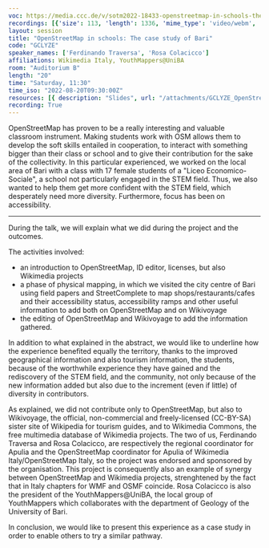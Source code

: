 ```yaml
---
voc: https://media.ccc.de/v/sotm2022-18433-openstreetmap-in-schools-the-case-study-of-bari
recordings: [{'size': 113, 'length': 1336, 'mime_type': 'video/webm', 'language': 'eng', 'filename': 'sotm2022-18433-eng-OpenStreetMap_in_schools_The_case_study_of_Bari_webm-hd.webm', 'state': 'new', 'folder': 'webm-hd', 'high_quality': True, 'width': 1920, 'height': 1080, 'updated_at': '2022-09-29T23:05:06.877+02:00', 'recording_url': 'https://cdn.media.ccc.de/events/sotm/2022/webm-hd/sotm2022-18433-eng-OpenStreetMap_in_schools_The_case_study_of_Bari_webm-hd.webm', 'url': 'https://api.media.ccc.de/public/recordings/62024', 'event_url': 'https://api.media.ccc.de/public/events/f805ddc8-96c7-52e1-bced-5b8b907682a2', 'conference_url': 'https://api.media.ccc.de/public/conferences/sotm2022'}, {'size': 53, 'length': 1336, 'mime_type': 'video/webm', 'language': 'eng', 'filename': 'sotm2022-18433-eng-OpenStreetMap_in_schools_The_case_study_of_Bari_webm-sd.webm', 'state': 'new', 'folder': 'webm-sd', 'high_quality': False, 'width': 720, 'height': 576, 'updated_at': '2022-09-29T22:44:05.254+02:00', 'recording_url': 'https://cdn.media.ccc.de/events/sotm/2022/webm-sd/sotm2022-18433-eng-OpenStreetMap_in_schools_The_case_study_of_Bari_webm-sd.webm', 'url': 'https://api.media.ccc.de/public/recordings/62023', 'event_url': 'https://api.media.ccc.de/public/events/f805ddc8-96c7-52e1-bced-5b8b907682a2', 'conference_url': 'https://api.media.ccc.de/public/conferences/sotm2022'}, {'size': 36, 'length': 1336, 'mime_type': 'video/mp4', 'language': 'eng', 'filename': 'sotm2022-18433-eng-OpenStreetMap_in_schools_The_case_study_of_Bari_sd.mp4', 'state': 'new', 'folder': 'h264-sd', 'high_quality': False, 'width': 720, 'height': 576, 'updated_at': '2022-09-29T22:28:04.825+02:00', 'recording_url': 'https://cdn.media.ccc.de/events/sotm/2022/h264-sd/sotm2022-18433-eng-OpenStreetMap_in_schools_The_case_study_of_Bari_sd.mp4', 'url': 'https://api.media.ccc.de/public/recordings/62020', 'event_url': 'https://api.media.ccc.de/public/events/f805ddc8-96c7-52e1-bced-5b8b907682a2', 'conference_url': 'https://api.media.ccc.de/public/conferences/sotm2022'}, {'size': 20, 'length': 1336, 'mime_type': 'audio/mpeg', 'language': 'eng', 'filename': 'sotm2022-18433-eng-OpenStreetMap_in_schools_The_case_study_of_Bari_mp3.mp3', 'state': 'new', 'folder': 'mp3', 'high_quality': False, 'width': 0, 'height': 0, 'updated_at': '2022-09-29T22:26:34.643+02:00', 'recording_url': 'https://cdn.media.ccc.de/events/sotm/2022/mp3/sotm2022-18433-eng-OpenStreetMap_in_schools_The_case_study_of_Bari_mp3.mp3', 'url': 'https://api.media.ccc.de/public/recordings/62019', 'event_url': 'https://api.media.ccc.de/public/events/f805ddc8-96c7-52e1-bced-5b8b907682a2', 'conference_url': 'https://api.media.ccc.de/public/conferences/sotm2022'}, {'size': 84, 'length': 1336, 'mime_type': 'video/mp4', 'language': 'eng', 'filename': 'sotm2022-18433-eng-OpenStreetMap_in_schools_The_case_study_of_Bari_hd.mp4', 'state': 'new', 'folder': 'h264-hd', 'high_quality': True, 'width': 1920, 'height': 1080, 'updated_at': '2022-09-29T22:21:49.193+02:00', 'recording_url': 'https://cdn.media.ccc.de/events/sotm/2022/h264-hd/sotm2022-18433-eng-OpenStreetMap_in_schools_The_case_study_of_Bari_hd.mp4', 'url': 'https://api.media.ccc.de/public/recordings/62015', 'event_url': 'https://api.media.ccc.de/public/events/f805ddc8-96c7-52e1-bced-5b8b907682a2', 'conference_url': 'https://api.media.ccc.de/public/conferences/sotm2022'}]
layout: session
title: "OpenStreetMap in schools: The case study of Bari"
code: "GCLYZE"
speaker_names: ['Ferdinando Traversa', 'Rosa Colacicco']
affiliations: Wikimedia Italy, YouthMappers@UniBA
room: "Auditorium B"
length: "20"
time: "Saturday, 11:30"
time_iso: "2022-08-20T09:30:00Z"
resources: [{ description: "Slides", url: "/attachments/GCLYZE_OpenStreetMap_in_schools__The_case_study_of_Bari_UiDWsKA.pdf" }]
recording: True
---
```


OpenStreetMap has proven to be a really interesting and valuable classroom instrument. Making students work with OSM allows them to develop the soft skills entailed in cooperation, to interact with something bigger than their class or school and to give their contribution for the sake of the collectivity. In this particular experienced, we worked on the local area of Bari with a class with 17 female students of a &#34;Liceo Economico-Sociale&#34;, a school not particularly engaged in the STEM field. Thus, we also wanted to help them get more confident with the STEM field, which desperately need more diversity. Furthermore, focus has been on accessibility.

<hr>

During the talk, we will explain what we did during the project and the outcomes. 

The activities involved:
* an introduction to OpenStreetMap, ID editor, licenses, but also Wikimedia projects
* a phase of physical mapping, in which we visited the city centre of Bari using field papers and StreetComplete to map shops/restaurants/cafes and their accessibility status, accessibility ramps and other useful information to add both on OpenStreetMap and on Wikivoyage
* the editing of OpenStreetMap and Wikivoyage to add the information gathered. 

In addition to what explained in the abstract, we would like to underline how the experience benefited equally the territory, thanks to the improved geographical information and also tourism information, the students, because of the worthwhile experience they have gained and the rediscovery of the STEM field, and the community, not only because of the new information added but also due to the increment (even if little) of diversity in contributors.

As explained, we did not contribute only to OpenStreetMap, but also to Wikivoyage, the official, non-commercial and freely-licensed (CC-BY-SA) sister site of Wikipedia for tourism guides, and to Wikimedia Commons, the free multimedia database of Wikimedia projects. The two of us, Ferdinando Traversa and Rosa Colacicco, are respectively the regional coordinator for Apulia and the OpenStreetMap coordinator for Apulia of Wikimedia Italy/OpenStreetMap Italy, so the project was endorsed and sponsored by the organisation. This project is consequently also an example of synergy between OpenStreetMap and Wikimedia projects, strenghtened by the fact that in Italy chapters for WMF and OSMF coincide. Rosa Colacicco is also the president of the YouthMappers@UniBA, the local group of YouthMappers which collaborates with the department of Geology of the University of Bari.

In conclusion, we would like to present this experience as a case study in order to enable others to try a similar pathway.

